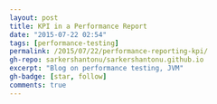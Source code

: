 ```yaml
---
layout: post
title: KPI in a Performance Report 
date: "2015-07-22 02:54"
tags: [performance-testing]
permalink: /2015/07/22/performance-reporting-kpi/
gh-repo: sarkershantonu/sarkershantonu.github.io
excerpt: "Blog on performance testing, JVM"
gh-badge: [star, follow]
comments: true
---
```

